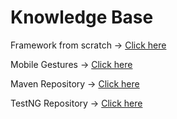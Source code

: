 # **Knowledge Base**

Framework from scratch -> [Click here](https://www.udemy.com/course/mobile-automation-using-appiumselenium-3/learn/lecture/33021478?start=510#questions)

Mobile Gestures -> [Click here](https://github.com/appium/appium-uiautomator2-driver/blob/master/docs/android-mobile-gestures.md)

Maven Repository -> [Click here](https://mvnrepository.com/artifact/io.appium/java-client)

TestNG Repository -> [Click here](https://mvnrepository.com/artifact/org.testng/testng)


